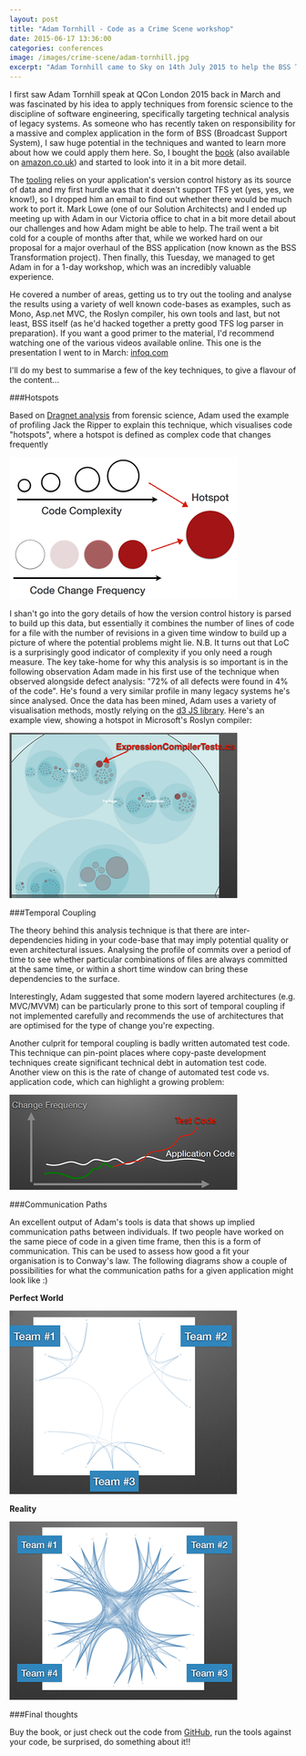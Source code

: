 ```yaml
---
layout: post
title: "Adam Tornhill - Code as a Crime Scene workshop"
date: 2015-06-17 13:36:00
categories: conferences
image: /images/crime-scene/adam-tornhill.jpg
excerpt: "Adam Tornhill came to Sky on 14th July 2015 to help the BSS Transformation team understand how they could apply his techniques from forensic science to analysing the BSS code-base"
---
```


I first saw Adam Tornhill speak at QCon London 2015 back in March and was fascinated by his idea to apply techniques from forensic science to the discipline of software engineering, specifically targeting technical analysis of legacy systems. As someone who has recently taken on responsibility for a massive and complex application in the form of BSS (Broadcast Support System), I saw huge potential in the techniques and wanted to learn more about how we could apply them here. So, I bought the [book](https://pragprog.com/book/atcrime/your-code-as-a-crime-scene) (also available on [amazon.co.uk](http://www.amazon.co.uk/dp/1680500384)) and started to look into it in a bit more detail.

The [tooling](https://github.com/adamtornhill/code-maat) relies on your application's version control history as its source of data and my first hurdle was that it doesn't support TFS yet (yes, yes, we know!), so I dropped him an email to find out whether there would be much work to port it. Mark Lowe (one of our Solution Architects) and I ended up meeting up with Adam in our Victoria office to chat in a bit more detail about our challenges and how Adam might be able to help. The trail went a bit cold for a couple of months after that, while we worked hard on our proposal for a major overhaul of the BSS application (now known as the BSS Transformation project). Then finally, this Tuesday, we managed to get Adam in for a 1-day workshop, which was an incredibly valuable experience.

He covered a number of areas, getting us to try out the tooling and analyse the results using a variety of well known code-bases as examples, such as Mono, Asp.net MVC, the Roslyn compiler, his own tools and last, but not least, BSS itself (as he'd hacked together a pretty good TFS log parser in preparation). If you want a good primer to the material, I'd recommend watching one of the various videos available online. This one is the presentation I went to in March: [infoq.com](http://www.infoq.com/presentations/code-bugs-legacy-pitfalls)

I'll do my best to summarise a few of the key techniques, to give a flavour of the content...

###Hotspots

Based on [Dragnet analysis](http://www.ia-ip.org/library/software/dragnet.html) from forensic science, Adam used the example of profiling Jack the Ripper to explain this technique, which visualises code "hotspots", where a hotspot is defined as complex code that changes frequently

![Hotspot1](/images/crime-scene/hotspot1.png)

I shan't go into the gory details of how the version control history is parsed to build up this data, but essentially it combines the number of lines of code for a file with the number of revisions in a given time window to build up a picture of where the potential problems might lie. N.B. It turns out that LoC is a surprisingly good indicator of complexity if you only need a rough measure.
The key take-home for why this analysis is so important is in the following observation Adam made in his first use of the technique when observed alongside defect analysis: "72% of all defects were found in 4% of the code". He's found a very similar profile in many legacy systems he's since analysed.
Once the data has been mined, Adam uses a variety of visualisation methods, mostly relying on the [d3 JS library](http://d3js.org/). Here's an example view, showing a hotspot in Microsoft's Roslyn compiler:

![Hotspot2](/images/crime-scene/hotspot2.png)

###Temporal Coupling

The theory behind this analysis technique is that there are inter-dependencies hiding in your code-base that may imply potential quality or even architectural issues. Analysing the profile of commits over a period of time to see whether particular combinations of files are always committed at the same time, or within a short time window can bring these dependencies to the surface.

Interestingly, Adam suggested that some modern layered architectures (e.g. MVC/MVVM) can be particularly prone to this sort of temporal coupling if not implemented carefully and recommends the use of architectures that are optimised for the type of change you're expecting.

Another culprit for temporal coupling is badly written automated test code. This technique can pin-point places where copy-paste development techniques create significant technical debt in automation test code. Another view on this is the rate of change of automated test code vs. application code, which can highlight a growing problem:

![Temporal Coupling](/images/crime-scene/temporal-coupling.png)

###Communication Paths

An excellent output of Adam's tools is data that shows up implied communication paths between individuals. If two people have worked on the same piece of code in a given time frame, then this is a form of communication. This can be used to assess how good a fit your organisation is to Conway's law. The following diagrams show a couple of possibilities for what the communication paths for a given application might look like :)

**Perfect World**

![Perfect World](/images/crime-scene/perfectworld.png)

**Reality**

![Reality](/images/crime-scene/reality.png)

###Final thoughts

Buy the book, or just check out the code from [GitHub](https://github.com/adamtornhill/code-maat), run the tools against your code, be surprised, do something about it!!